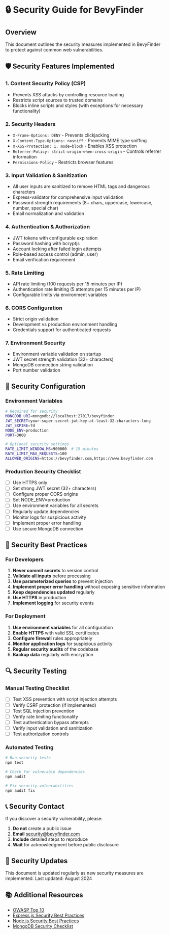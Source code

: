 # 🔒 Security Guide for BevyFinder

## Overview
This document outlines the security measures implemented in BevyFinder to protect against common web vulnerabilities.

## 🛡️ Security Features Implemented

### 1. **Content Security Policy (CSP)**
- Prevents XSS attacks by controlling resource loading
- Restricts script sources to trusted domains
- Blocks inline scripts and styles (with exceptions for necessary functionality)

### 2. **Security Headers**
- `X-Frame-Options: DENY` - Prevents clickjacking
- `X-Content-Type-Options: nosniff` - Prevents MIME type sniffing
- `X-XSS-Protection: 1; mode=block` - Enables XSS protection
- `Referrer-Policy: strict-origin-when-cross-origin` - Controls referrer information
- `Permissions-Policy` - Restricts browser features

### 3. **Input Validation & Sanitization**
- All user inputs are sanitized to remove HTML tags and dangerous characters
- Express-validator for comprehensive input validation
- Password strength requirements (8+ chars, uppercase, lowercase, number, special char)
- Email normalization and validation

### 4. **Authentication & Authorization**
- JWT tokens with configurable expiration
- Password hashing with bcryptjs
- Account locking after failed login attempts
- Role-based access control (admin, user)
- Email verification requirement

### 5. **Rate Limiting**
- API rate limiting (100 requests per 15 minutes per IP)
- Authentication rate limiting (5 attempts per 15 minutes per IP)
- Configurable limits via environment variables

### 6. **CORS Configuration**
- Strict origin validation
- Development vs production environment handling
- Credentials support for authenticated requests

### 7. **Environment Security**
- Environment variable validation on startup
- JWT secret strength validation (32+ characters)
- MongoDB connection string validation
- Port number validation

## 🔧 Security Configuration

### Environment Variables
```bash
# Required for security
MONGODB_URI=mongodb://localhost:27017/bevyfinder
JWT_SECRET=your-super-secret-jwt-key-at-least-32-characters-long
JWT_EXPIRE=7d
NODE_ENV=production
PORT=3000

# Optional security settings
RATE_LIMIT_WINDOW_MS=900000  # 15 minutes
RATE_LIMIT_MAX_REQUESTS=100
ALLOWED_ORIGINS=https://bevyfinder.com,https://www.bevyfinder.com
```

### Production Security Checklist
- [ ] Use HTTPS only
- [ ] Set strong JWT secret (32+ characters)
- [ ] Configure proper CORS origins
- [ ] Set NODE_ENV=production
- [ ] Use environment variables for all secrets
- [ ] Regularly update dependencies
- [ ] Monitor logs for suspicious activity
- [ ] Implement proper error handling
- [ ] Use secure MongoDB connection

## 🚨 Security Best Practices

### For Developers
1. **Never commit secrets** to version control
2. **Validate all inputs** before processing
3. **Use parameterized queries** to prevent injection
4. **Implement proper error handling** without exposing sensitive information
5. **Keep dependencies updated** regularly
6. **Use HTTPS** in production
7. **Implement logging** for security events

### For Deployment
1. **Use environment variables** for all configuration
2. **Enable HTTPS** with valid SSL certificates
3. **Configure firewall** rules appropriately
4. **Monitor application logs** for suspicious activity
5. **Regular security audits** of the codebase
6. **Backup data** regularly with encryption

## 🔍 Security Testing

### Manual Testing Checklist
- [ ] Test XSS prevention with script injection attempts
- [ ] Verify CSRF protection (if implemented)
- [ ] Test SQL injection prevention
- [ ] Verify rate limiting functionality
- [ ] Test authentication bypass attempts
- [ ] Verify input validation and sanitization
- [ ] Test authorization controls

### Automated Testing
```bash
# Run security tests
npm test

# Check for vulnerable dependencies
npm audit

# Fix security vulnerabilities
npm audit fix
```

## 📞 Security Contact

If you discover a security vulnerability, please:
1. **Do not** create a public issue
2. **Email** security@bevyfinder.com
3. **Include** detailed steps to reproduce
4. **Wait** for acknowledgment before public disclosure

## 🔄 Security Updates

This document is updated regularly as new security measures are implemented. Last updated: August 2024

## 📚 Additional Resources

- [OWASP Top 10](https://owasp.org/www-project-top-ten/)
- [Express.js Security Best Practices](https://expressjs.com/en/advanced/best-practices-security.html)
- [Node.js Security Best Practices](https://nodejs.org/en/docs/guides/security/)
- [MongoDB Security Checklist](https://docs.mongodb.com/manual/security/) 